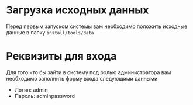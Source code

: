 # Загрузка исходных данных
Перед первым запуском системы вам необходимо положить исходные данные в папку `install/tools/data`

# Реквизиты для входа
Для того что бы зайти в систему под ролью администратора вам необходимо заполнить форму входа следующими данными:
- Логин: admin
- Пароль: adminpassword 